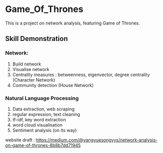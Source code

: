 # Game_Of_Thrones

This is a project on network analysis, featuring Game of Thrones.

## Skill Demonstration

### Network:
1. Build network
2. Visualise network
3. Centrality measures : betweenness, eigenvector, degree centrality (Character Network)
4. Community detection (House Network)

### Natural Language Processing
1. Data extraction, web scraping
2. regular expression, text cleaning
3. tf-idf, key word extraction
4. word cloud visualisation
5. Sentiment analysis (on its way)

website draft : https://medium.com/@yangyuesongyys/network-analysis-on-game-of-thrones-8b8b7dd71945

